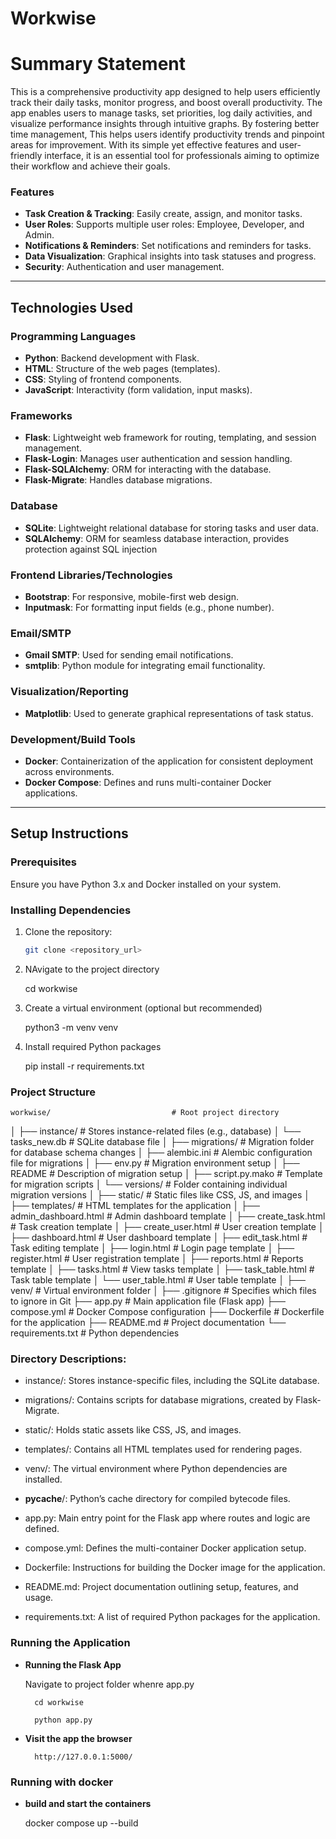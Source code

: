 # Workwise

# Summary Statement

This is a comprehensive productivity app designed to help users efficiently track their daily tasks, monitor progress, and boost overall productivity. The app enables users to manage tasks, set priorities, log daily activities, and visualize performance insights through intuitive graphs. By fostering better time management, This helps users identify productivity trends and pinpoint areas for improvement. With its simple yet effective features and user-friendly interface, it is an essential tool for professionals aiming to optimize their workflow and achieve their goals.

### Features
- **Task Creation & Tracking**: Easily create, assign, and monitor tasks.
- **User Roles**: Supports multiple user roles: Employee, Developer, and Admin.
- **Notifications & Reminders**: Set notifications and reminders for tasks.
- **Data Visualization**: Graphical insights into task statuses and progress.
- **Security**: Authentication and user management.

---

## Technologies Used

### **Programming Languages**
- **Python**: Backend development with Flask.
- **HTML**: Structure of the web pages (templates).
- **CSS**: Styling of frontend components.
- **JavaScript**: Interactivity (form validation, input masks).

### **Frameworks**
- **Flask**: Lightweight web framework for routing, templating, and session management.
- **Flask-Login**: Manages user authentication and session handling.
- **Flask-SQLAlchemy**: ORM for interacting with the database.
- **Flask-Migrate**: Handles database migrations.

### **Database**
- **SQLite**: Lightweight relational database for storing tasks and user data.
- **SQLAlchemy**: ORM for seamless database interaction, provides protection against SQL injection

### **Frontend Libraries/Technologies**
- **Bootstrap**: For responsive, mobile-first web design.
- **Inputmask**: For formatting input fields (e.g., phone number).

### **Email/SMTP**
- **Gmail SMTP**: Used for sending email notifications.
- **smtplib**: Python module for integrating email functionality.

### **Visualization/Reporting**
- **Matplotlib**: Used to generate graphical representations of task status.

### **Development/Build Tools**
- **Docker**: Containerization of the application for consistent deployment across environments.
- **Docker Compose**: Defines and runs multi-container Docker applications.

---

## Setup Instructions

### Prerequisites
Ensure you have Python 3.x and Docker installed on your system.

### Installing Dependencies
1. Clone the repository:
   ```bash
   git clone <repository_url>

2. NAvigate to the project directory

    cd workwise

3. Create a virtual environment (optional but recommended)

    python3 -m venv venv

4. Install required Python packages

    pip install -r requirements.txt


### Project Structure

    workwise/                           # Root project directory
│
├── instance/                        # Stores instance-related files (e.g., database)
│   └── tasks_new.db                 # SQLite database file
│
├── migrations/                      # Migration folder for database schema changes
│   ├── alembic.ini                  # Alembic configuration file for migrations
│   ├── env.py                       # Migration environment setup
│   ├── README                       # Description of migration setup
│   ├── script.py.mako               # Template for migration scripts
│   └── versions/                    # Folder containing individual migration versions
│
├── static/                          # Static files like CSS, JS, and images
│
├── templates/                       # HTML templates for the application
│   ├── admin_dashboard.html         # Admin dashboard template
│   ├── create_task.html             # Task creation template
│   ├── create_user.html             # User creation template
│   ├── dashboard.html               # User dashboard template
│   ├── edit_task.html               # Task editing template
│   ├── login.html                   # Login page template
│   ├── register.html                # User registration template
│   ├── reports.html                 # Reports template
│   ├── tasks.html                   # View tasks template
│   ├── task_table.html              # Task table template
│   └── user_table.html              # User table template
│
├── venv/                            # Virtual environment folder
│
├── .gitignore                       # Specifies which files to ignore in Git
├── app.py                           # Main application file (Flask app)
├── compose.yml                      # Docker Compose configuration
├── Dockerfile                       # Dockerfile for the application
├── README.md                        # Project documentation
└── requirements.txt                 # Python dependencies

### Directory Descriptions:

- instance/: Stores instance-specific files, including the SQLite database.

- migrations/: Contains scripts for database migrations, created by Flask-Migrate.

- static/: Holds static assets like CSS, JS, and images.

- templates/: Contains all HTML templates used for rendering pages.

- venv/: The virtual environment where Python dependencies are installed.

- __pycache__/: Python’s cache directory for compiled bytecode files.

- app.py: Main entry point for the Flask app where routes and logic are defined.

- compose.yml: Defines the multi-container Docker application setup.

- Dockerfile: Instructions for building the Docker image for the application.

- README.md: Project documentation outlining setup, features, and usage.

- requirements.txt: A list of required Python packages for the application.


### Running the Application

- **Running the Flask App**

    Navigate to project folder whenre app.py 

        cd workwise

        python app.py
    
- **Visit the app the browser**

        http://127.0.0.1:5000/


### Running with docker

- **build and start the containers**

    docker compose up --build